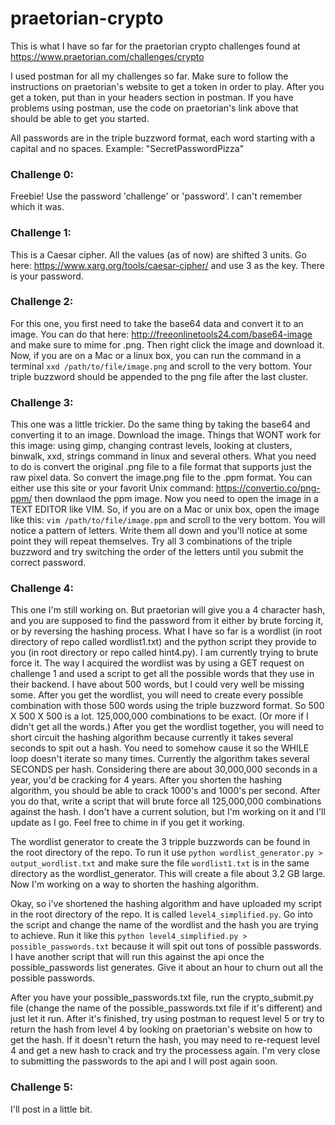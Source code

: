 # praetorian-crypto
This is what I have so far for the praetorian crypto challenges found at https://www.praetorian.com/challenges/crypto

I used postman for all my challenges so far. Make sure to follow the instructions on praetorian's website to get a token in order to play. After you get a token, put than in your headers section in postman. If you have problems using postman, use the code on praetorian's link above that should be able to get you started.

All passwords are in the triple buzzword format, each word starting with a capital and no spaces. Example: "SecretPasswordPizza"

### Challenge 0: 
Freebie! Use the password 'challenge' or 'password'. I can't remember which it was.

### Challenge 1: 
This is a Caesar cipher. All the values (as of now) are shifted 3 units. Go here: https://www.xarg.org/tools/caesar-cipher/ and use 3 as the key. There is your password.

### Challenge 2: 
For this one, you first need to take the base64 data and convert it to an image. You can do that here: http://freeonlinetools24.com/base64-image and make sure to mime for .png. Then right click the image and download it. Now, if you are on a Mac or a linux box, you can run the command in a terminal `xxd /path/to/file/image.png` and scroll to the very bottom. Your triple buzzword should be appended to the png file after the last cluster.

### Challenge 3: 
This one was a little trickier. Do the same thing by taking the base64 and converting it to an image. Download the image. Things that WONT work for this image: using gimp, changing contrast levels, looking at clusters, binwalk, xxd, strings command in linux and several others. What you need to do is convert the original .png file to a file format that supports just the raw pixel data. So convert the image.png file to the .ppm format. You can either use this site or your favorit Unix command: https://convertio.co/png-ppm/ then downlaod the ppm image. Now you need to open the image in a TEXT EDITOR like VIM. So, if you are on a Mac or unix box, open the image like this: `vim /path/to/file/image.ppm` and scroll to the very bottom. You will notice a pattern of letters. Write them all down and you'll notice at some point they will repeat themselves. Try all 3 combinations of the triple buzzword and try switching the order of the letters until you submit the correct password.

### Challenge 4: 
This one I'm still working on. But praetorian will give you a 4 character hash, and you are supposed to find the password from it either by brute forcing it, or by reversing the hashing process. What I have so far is a wordlist (in root directory of repo called wordlist1.txt) and the python script they provide to you (in root directory or repo called hint4.py). I am currently trying to brute force it. The way I acquired the wordlist was by using a GET request on challenge 1 and used a script to get all the possible words that they use in their backend. I have about 500 words, but I could very well be missing some. After you get the wordlist, you will need to create every possible combination with those 500 words using the triple buzzword format. So 500 X 500 X 500 is a lot. 125,000,000 combinations to be exact. (Or more if I didn't get all the words.) After you get the wordlist together, you will need to short circuit the hashing algorithm because currently it takes several seconds to spit out a hash. You need to somehow cause it so the WHILE loop doesn't iterate so many times. Currently the algorithm takes several SECONDS per hash. Considering there are about 30,000,000 seconds in a year, you'd be cracking for 4 years. After you shorten the hashing algorithm, you should be able to crack 1000's and 1000's per second.  After you do that, write a script that will brute force all 125,000,000 combinations against the hash. I don't have a current solution, but I'm working on it and I'll update as I go. Feel free to chime in if you get it working.

The wordlist generator to create the 3 tripple buzzwords can be found in the root directory of the repo. To run it use `python wordlist_generator.py > output_wordlist.txt` and make sure the file `wordlist1.txt` is in the same directory as the wordlist_generator. This will create a file about 3.2 GB large. Now I'm working on a way to shorten the hashing algorithm.

Okay, so i've shortened the hashing algorithm and have uploaded my script in the root directory of the repo. It is called `level4_simplified.py`. Go into the script and change the name of the wordlist and the hash you are trying to achieve. Run it like this `python level4_simplified.py > possible_passwords.txt` because it will spit out tons of possible passwords. I have another script that will run this against the api once the possible_passwords list generates. Give it about an hour to churn out all the possible passwords.

After you have your possible_passwords.txt file, run the crypto_submit.py file (change the name of the possible_passwords.txt file if it's different) and just let it run. After it's finished, try using postman to request level 5 or try to return the hash from level 4 by looking on praetorian's website on how to get the hash. If it doesn't return the hash, you may need to re-request level 4 and get a new hash to crack and try the processess again. I'm very close to submitting the passwords to the api and I will post again soon.

### Challenge 5:

I'll post in a little bit.
